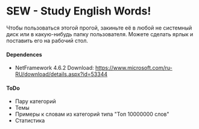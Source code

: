 # SEW - Study English Words!
Чтобы пользоваться этогой прогой, закиньте её в любой не системный диск или в какую-нибудь папку пользователя. Можете сделать ярлык и поставить его на рабочий стол.
#### Dependences
- NetFramework 4.6.2 Download: https://www.microsoft.com/ru-RU/download/details.aspx?id=53344
#### ToDo
- Пару категорий
- Темы
- Примеры к словам из категорий типа "Топ 10000000 слов"
- Статистика
